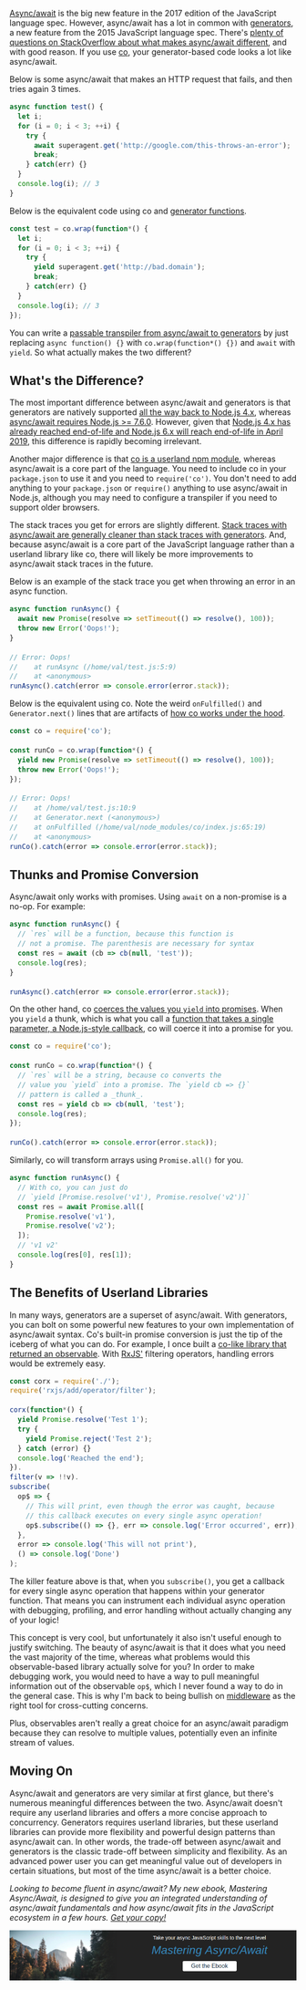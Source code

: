 [Async/await](http://thecodebarbarian.com/common-async-await-design-patterns-in-node.js.html) is the big new feature in the 2017 edition of the JavaScript language spec. However, async/await has a lot in common with [generators](http://thecodebarbarian.com/3-common-co-design-patterns), a new feature from the 2015 JavaScript language spec. There's [plenty of questions on StackOverflow about what makes async/await different](https://stackoverflow.com/questions/36196608/difference-between-async-await-and-es6-yield-with-generators), and with good reason. If you use [co](https://www.npmjs.com/package/co), your generator-based code looks a lot like async/await.

Below is some async/await that makes an HTTP request that fails, and then
tries again 3 times.

```javascript
async function test() {
  let i;
  for (i = 0; i < 3; ++i) {
    try {
      await superagent.get('http://google.com/this-throws-an-error');
      break;
    } catch(err) {}
  }
  console.log(i); // 3
}
```

Below is the equivalent code using co and [generator functions](https://developer.mozilla.org/en-US/docs/Web/JavaScript/Reference/Statements/function%2A).

```javascript
const test = co.wrap(function*() {
  let i;
  for (i = 0; i < 3; ++i) {
    try {
      yield superagent.get('http://bad.domain');
      break;
    } catch(err) {}
  }
  console.log(i); // 3
});
```

You can write a [passable transpiler from async/await to generators](https://cmichel.io/how-is-async-await-transpiled-to-es5) by just
replacing `async function() {}` with `co.wrap(function*() {})` and `await` with `yield`. So what actually makes the two different?

What's the Difference?
----------------------

The most important difference between async/await and generators is that generators
are natively supported [all the way back to Node.js 4.x](https://node.green/#ES2015-functions-generators), whereas [async/await requires Node.js >= 7.6.0](https://node.green/#ES2017-features-async-functions). However, given that [Node.js 4.x has already reached end-of-life and Node.js 6.x will reach end-of-life in April 2019](https://github.com/nodejs/Release#release-schedule), this difference is rapidly becoming irrelevant.

Another major difference is that [co is a userland npm module](https://www.npmjs.com/package/co), whereas async/await is a core part
of the language. You need to include co in your `package.json` to use it and
you need to `require('co')`. You don't need to add anything to your `package.json`
or `require()` anything to use async/await in Node.js, although you may need
to configure a transpiler if you need to support older browsers.

The stack traces you get for errors are slightly different. [Stack traces with async/await are generally cleaner than stack traces with generators](http://thecodebarbarian.com/80-20-guide-to-async-await-in-node.js.html#async-await-vs-co-yield). And, because async/await is a core part of the JavaScript
language rather than a userland library like co, there will likely be more
improvements to async/await stack traces in the future.

Below is an example of the stack trace you get when throwing an error in an async function.

```javascript
async function runAsync() {
  await new Promise(resolve => setTimeout(() => resolve(), 100));
  throw new Error('Oops!');
}

// Error: Oops!
//    at runAsync (/home/val/test.js:5:9)
//    at <anonymous>
runAsync().catch(error => console.error(error.stack));
```

Below is the equivalent using co. Note the weird `onFulfilled()` and
`Generator.next()` lines that are artifacts of [how co works under the hood](http://es2015generators.com/).

```javascript
const co = require('co');

const runCo = co.wrap(function*() {
  yield new Promise(resolve => setTimeout(() => resolve(), 100));
  throw new Error('Oops!');
});

// Error: Oops!
//    at /home/val/test.js:10:9
//    at Generator.next (<anonymous>)
//    at onFulfilled (/home/val/node_modules/co/index.js:65:19)
//    at <anonymous>
runCo().catch(error => console.error(error.stack));
```

Thunks and Promise Conversion
-----------------------------

Async/await only works with promises. Using `await` on a non-promise is a no-op.
For example:

```javascript
async function runAsync() {
  // `res` will be a function, because this function is
  // not a promise. The parenthesis are necessary for syntax
  const res = await (cb => cb(null, 'test'));
  console.log(res);
}

runAsync().catch(error => console.error(error.stack));
```

On the other hand, co [coerces the values you `yield` into promises](https://github.com/tj/co/blob/249bbdc72da24ae44076afd716349d2089b31c4c/index.js#L116-L124). When you `yield` a thunk, which is what you call a [function that takes a single parameter, a Node.js-style callback](https://www.npmjs.com/package/thunkify), co will coerce it into a
promise for you.

```javascript
const co = require('co');

const runCo = co.wrap(function*() {
  // `res` will be a string, because co converts the
  // value you `yield` into a promise. The `yield cb => {}`
  // pattern is called a _thunk_.
  const res = yield cb => cb(null, 'test');
  console.log(res);
});

runCo().catch(error => console.error(error.stack));
```

Similarly, co will transform arrays using `Promise.all()` for you.

```javascript
async function runAsync() {
  // With co, you can just do
  // `yield [Promise.resolve('v1'), Promise.resolve('v2')]`
  const res = await Promise.all([
    Promise.resolve('v1'),
    Promise.resolve('v2');
  ]);
  // 'v1 v2'
  console.log(res[0], res[1]);
}
```

The Benefits of Userland Libraries
----------------------------------

In many ways, generators are a superset of async/await. With generators, you
can bolt on some powerful new features to your own implementation of
async/await syntax. Co's built-in promise conversion is just the tip of the
iceberg of what you can do. For example, I once built a [co-like library that returned an observable](https://github.com/vkarpov15/co-rx/blob/master/test/examples.test.js). With [RxJS'](https://www.npmjs.com/package/rxjs) filtering operators, handling
errors would be extremely easy.

```javascript
const corx = require('./');
require('rxjs/add/operator/filter');

corx(function*() {
  yield Promise.resolve('Test 1');
  try {
    yield Promise.reject('Test 2');
  } catch (error) {}
  console.log('Reached the end');
}).
filter(v => !!v).
subscribe(
  op$ => {
    // This will print, even though the error was caught, because
    // this callback executes on every single async operation!
    op$.subscribe(() => {}, err => console.log('Error occurred', err));
  },
  error => console.log('This will not print'),
  () => console.log('Done')
);
```

The killer feature above is that, when you `subscribe()`, you get a callback
for every single async operation that happens within your generator function.
That means you can instrument each individual async operation with debugging,
profiling, and error handling without actually changing any of your logic!

This concept is very cool, but unfortunately it also isn't useful enough to
justify switching. The beauty of async/await is that it does what you need
the vast majority of the time, whereas what problems would this observable-based
library actually solve for you? In order to make debugging work, you would
need to have a way to pull meaningful information out of the observable `op$`,
which I never found a way to do in the general case. This is why I'm back to being
bullish on [middleware](https://www.npmjs.com/package/tao-js) as the right tool
for cross-cutting concerns.

Plus, observables aren't really a great choice for
an async/await paradigm because they can resolve to multiple values, potentially
even an infinite stream of values.

Moving On
---------

Async/await and generators are very similar at first glance, but there's numerous
meaningful differences between the two. Async/await doesn't require any userland
libraries and offers a more concise approach to concurrency. Generators requires
userland libraries, but these userland libraries can provide more flexibility
and powerful design patterns than async/await can. In other words, the trade-off
between async/await and generators is the classic trade-off between simplicity
and flexibility. As an advanced power user you can get meaningful value out
of developers in certain situations, but most of the time async/await is a better
choice.

_Looking to become fluent in async/await? My new ebook, Mastering Async/Await, is designed to give you an integrated understanding of
async/await fundamentals and how async/await fits in the JavaScript ecosystem in a few hours. <a href="http://asyncawait.net/">Get your copy!</a>_

<a href="http://asyncawait.net"><img src="/images/asyncawait.png"/></a>
